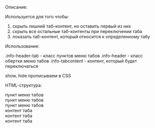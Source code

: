 Описание: 

Используется для того чтобы:

1) скрыть лишний таб-контент, но оставить первый из них
2) скрыть все остальные таб-контенты при переключении таба
3) показать таб-контент, который относится к определенному табу

Использование:

 .info-header-tab - класс пунктов меню табов
 .info-header - класс обертки меню табов
 .info-tabcontent - контент, который будет переключаться

 show, hide прописываем в CSS

HTML-структура:

<div class="info-header">
	<div class="info-header-tab">пункт меню табов</div>
	<div class="info-header-tab">пункт меню табов</div>
	<div class="info-header-tab">пункт меню табов</div>
</div>

<div class="info-tabconten">контент таба</div>
<div class="info-tabcontent">контент таба</div>
<div class="info-tabcontent">контент таба</div>

